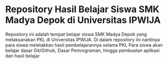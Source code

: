 # Repository Hasil Belajar Siswa SMK Madya Depok di Universitas IPWIJA

Repository ini adalah tempat belajar siswa SMK Madya Depok yang melaksanakan PKL di Universitas IPWIJA.
Di dalam repository ini nantinya para siswa meletakkan hasil pembelajarannya selama PKL
Para siswa akan belajar dasar Git/Github, Dasar Pemrograman, hingga pembuatan aplikasi dari hasil belajar
